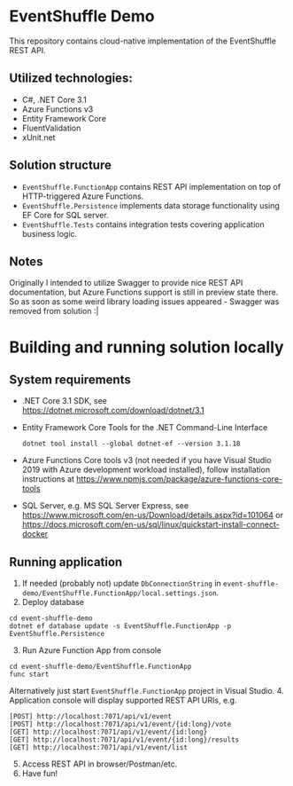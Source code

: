 # EventShuffle Demo

This repository contains cloud-native implementation of the EventShuffle REST API.

## Utilized technologies:
- C#, .NET Core 3.1
- Azure Functions v3
- Entity Framework Core
- FluentValidation 
- xUnit.net

## Solution structure
- `EventShuffle.FunctionApp` contains REST API implementation on top of HTTP-triggered Azure Functions.
- `EventShuffle.Persistence` implements data storage functionality using EF Core for SQL server.
- `EventShuffle.Tests` contains integration tests covering application business logic.

## Notes
Originally I intended to utilize Swagger to provide nice REST API documentation, but Azure Functions support is still in preview state there. 
So as soon as some weird library loading issues appeared - Swagger was removed from solution :|

# Building and running solution locally

## System requirements

- .NET Core 3.1 SDK, see https://dotnet.microsoft.com/download/dotnet/3.1
- Entity Framework Core Tools for the .NET Command-Line Interface
  ```
  dotnet tool install --global dotnet-ef --version 3.1.18
  ```

- Azure Functions Core tools v3 (not needed if you have Visual Studio 2019 with Azure development workload installed), follow installation instructions at https://www.npmjs.com/package/azure-functions-core-tools
- SQL Server, e.g. MS SQL Server Express, see https://www.microsoft.com/en-us/Download/details.aspx?id=101064 or https://docs.microsoft.com/en-us/sql/linux/quickstart-install-connect-docker

## Running application

1. If needed (probably not) update `DbConnectionString` in `event-shuffle-demo/EventShuffle.FunctionApp/local.settings.json`.
2. Deploy database
  ```
  cd event-shuffle-demo
  dotnet ef database update -s EventShuffle.FunctionApp -p EventShuffle.Persistence
  ```
3. Run Azure Function App from console
  ```
  cd event-shuffle-demo/EventShuffle.FunctionApp
  func start
  ```
  Alternatively just start `EventShuffle.FunctionApp` project in Visual Studio.
4. Application console will display supported REST API URIs, e.g.
  ```
  [POST] http://localhost:7071/api/v1/event
  [POST] http://localhost:7071/api/v1/event/{id:long}/vote
  [GET] http://localhost:7071/api/v1/event/{id:long}  
  [GET] http://localhost:7071/api/v1/event/{id:long}/results  
  [GET] http://localhost:7071/api/v1/event/list
  ```
5. Access REST API in browser/Postman/etc.
6. Have fun!

  